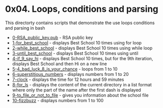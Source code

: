 # 0x04. Loops, conditions and parsing
This directorty contains scripts that demonstrate the use loops conditions and parsing in bash
- [0-RSA_public_key.pub](0-RSA_public_key.pub) - RSA public key
- [1-for_best_school](1-for_best_school) - displays Best School 10 times using for loop
- [2-while_best_school](2-while_best_school) - displays Best School 10 times using while loop
- [3-until_best_school](3-until_best_school) - displays Best School 10 times using until
- [4-if_9_say_hi](4-if_9_say_hi) - displays Best School 10 times, but for the 9th iteration, displays Best School and then Hi on a new line
- [5-4_bad_luck_8_is_your_chance](5-4_bad_luck_8_is_your_chance) - loops from 1 to 10
- [6-superstitious_numbers](6-superstitious_numbers) - displays numbers from 1 to 20
- [7-clock](7-clock) -  displays the time for 12 hours and 59 minutes
- [8-for_ls](8-for_ls) - displays the content of the current directory in a list format where only the part of the name after the first dash is displayed
- [9-to_file_or_not_to_file](9-to_file_or_not_to_file) - gives you information about the school file
- [10-fizzbuzz](10-fizzbuzz) - displays numbers from 1 to 100